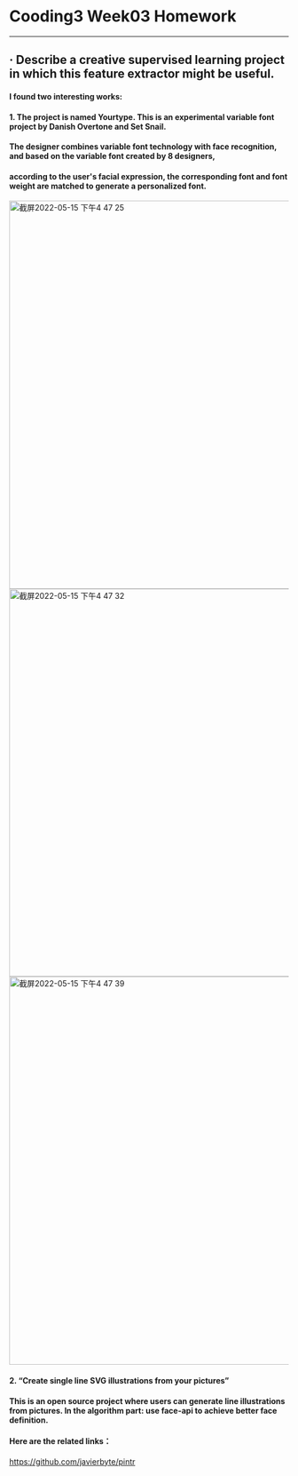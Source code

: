 # Cooding3 Week03 Homework
------------

## · Describe a creative supervised learning project in which this feature extractor might be useful.
#### I found two interesting works:
#### 1. The project is named Yourtype. This is an experimental variable font project by Danish Overtone and Set Snail. 
#### The designer combines variable font technology with face recognition, and based on the variable font created by 8 designers, 
#### according to the user's facial expression, the corresponding font and font weight are matched to generate a personalized font.
<img width="699" alt="截屏2022-05-15 下午4 47 25" src="https://user-images.githubusercontent.com/92034503/168481924-7535c53d-0d88-4ea1-86b3-07eeeaab0e3e.png">
<img width="698" alt="截屏2022-05-15 下午4 47 32" src="https://user-images.githubusercontent.com/92034503/168481927-8a2e1ca1-8063-425d-99ef-cf174eccd216.png">
<img width="699" alt="截屏2022-05-15 下午4 47 39" src="https://user-images.githubusercontent.com/92034503/168481930-25c31371-85b3-4ec9-bacf-9137a2efcde4.png">


#### 2. “Create single line SVG illustrations from your pictures”
#### This is an open source project where users can generate line illustrations from pictures. In the algorithm part: use face-api to achieve better face definition.
#### Here are the related links：
https://github.com/javierbyte/pintr
